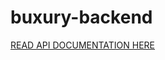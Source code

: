 # buxury-backend
[READ API DOCUMENTATION HERE](https://documenter.getpostman.com/view/27220467/2s93zCaMG3)
